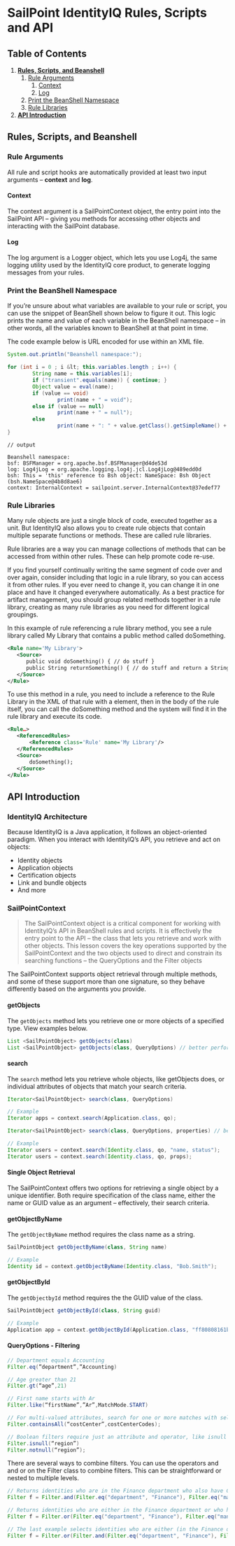 # SailPoint IdentityIQ Rules, Scripts and API

## Table of Contents

1. **[Rules, Scripts, and Beanshell](#rules-scripts-and-beanshell)**
	1. [Rule Arguments](#rule-arguments)
		1. [Context](#context)  
		2. [Log](#log)  
	2. [Print the BeanShell Namespace](#print-the-beanshell-namespace)  
	3. [Rule Libraries](#rule-libraries)
2. **[API Introduction](#rules-scripts-and-beanshell)**

## Rules, Scripts, and Beanshell

### Rule Arguments

All rule and script hooks are automatically provided at least two input arguments – **context** and **log**.

#### Context

The context argument is a SailPointContext object, the entry point into the SailPoint API – giving you methods for accessing other objects and interacting with the SailPoint database. 

#### Log

The log argument is a Logger object, which lets you use Log4j, the same logging utility used by the IdentityIQ core product, to generate logging messages from your rules. 

### Print the BeanShell Namespace

If you’re unsure about what variables are available to your rule or script, you can use the snippet of BeanShell shown below to figure it out.  This logic prints the name and value of each variable in the BeanShell namespace – in other words, all the variables known to BeanShell at that point in time.

The code example below is URL encoded for use within an XML file.

```java
System.out.println("Beanshell namespace:");

for (int i = 0 ; i &lt; this.variables.length ; i++) {
		String name = this.variables[i];
		if ("transient".equals(name)) { continue; } 
		Object value = eval(name);
		if (value == void)
				print(name + " = void");
		else if (value == null)
				print(name + " = null");
		else
				print(name + ": " + value.getClass().getSimpleName() + " = " + value);
}
```

```
// output 

Beanshell namespace:
bsf: BSFManager = org.apache.bsf.BSFManager@d4de53d
log: Log4jLog = org.apache.logging.log4j.jcl.Log4jLog@489edd0d
bsh: This = 'this' reference to Bsh object: NameSpace: Bsh Object (bsh.NameSpace@4b8d8ae6)
context: InternalContext = sailpoint.server.InternalContext@37edef77
```

### Rule Libraries

Many rule objects are just a single block of code, executed together as a unit. But IdentityIQ also allows you to create rule objects that contain multiple separate functions or methods. These are called rule libraries. 

Rule libraries are a way you can manage collections of methods that can be accessed from within other rules. These can help promote code re-use. 

If you find yourself continually writing the same segment of code over and over again, consider including that logic in a rule library, so you can access it from other rules. If you ever need to change it, you can change it in one place and have it changed everywhere automatically. As a best practice for artifact management, you should group related methods together in a rule library, creating as many rule libraries as you need for different logical groupings.

In this example of rule referencing a rule library method, you see a rule library called My Library that contains a public method called doSomething. 

```xml
<Rule name='My Library'>
   <Source>
      public void doSomething() { // do stuff }
      public String returnSomething() { // do stuff and return a String } 
   </Source>
</Rule>
```

To use this method in a rule, you need to include a reference to the Rule Library in the XML of that rule with a <ReferencedRules> element, then in the body of the rule itself, you can call the doSomething method and the system will find it in the rule library and execute its code. 

```xml
<Rule…>
   <ReferencedRules>
       <Reference class='Rule' name='My Library'/>
   </ReferencedRules>
   <Source>
       doSomething();
   </Source>
</Rule>
```

## API Introduction

### IdentityIQ Architecture

Because IdentityIQ is a Java application, it follows an object-oriented paradigm. When you interact with IdentityIQ’s API, you retrieve and act on objects:

- Identity objects
- Application objects
- Certification objects
- Link and bundle objects
- And more


### SailPointContext

> The SailPointContext object is a critical component for working with IdentityIQ’s API in BeanShell rules and scripts.  It is effectively the entry point to the API – the class that lets you retrieve and work with other objects. This lesson covers the key operations supported by the SailPointContext and the two objects used to direct and constrain its searching functions – the QueryOptions and the Filter objects

The SailPointContext supports object retrieval through multiple methods, and some of these support more than one signature, so they behave differently based on the arguments you provide.

#### getObjects

The `getObjects` method lets you retrieve one or more objects of a specified type. View examples below.

```java
List <SailPointObject> getObjects(class)
List <SailPointObject> getObjects(class, QueryOptions) // better performance
```

#### search

The `search` method lets you retrieve whole objects, like getObjects does, or individual attributes of objects that match your search criteria. 

```java
Iterator<SailPointObject> search(class, QueryOptions)

// Example
Iterator apps = context.search(Application.class, qo);

Iterator<SailPointObject> search(class, QueryOptions, properties) // better performance

// Example
Iterator users = context.search(Identity.class, qo, "name, status");
Iterator users = context.search(Identity.class, qo, props);
```

#### Single Object Retrieval

The SailPointContext offers two options for retrieving a single object by a unique identifier. Both require specification of the class name, either the name or GUID value as an argument – effectively, their search criteria.  

#### getObjectByName

The `getObjectByName` method requires the class name as a string.

```java
SailPointObject getObjectByName(class, String name)

// Example
Identity id = context.getObjectByName(Identity.class, "Bob.Smith");
```

#### getObjectById

The `getObjectbyId` method requires the the GUID value of the class.

```java
SailPointObject getObjectById(class, String guid)

// Example
Application app = context.getObjectById(Application.class, "ff80808161b51a2a0161b51a434a0002");
```

#### QueryOptions - Filtering

```java
// Department equals Accounting
Filter.eq(”department”,”Accounting)

// Age greater than 21
Filter.gt(“age”,21)

// First name starts with Ar
Filter.like(“firstName”,”Ar”,MatchMode.START)

// For multi-valued attributes, search for one or more matches with selectors like “Cost Center contains all of a set of cost center codes"
Filter.containsAll(“costCenter”,costCenterCodes);

// Boolean filters require just an attribute and operator, like isnull or notnull
Filter.isnull(“region”)
Filter.notnull(“region”);
```

There are several ways to combine filters. You can use the operators and and or on the Filter class to combine filters. This can be straightforward or nested to multiple levels.

```java
// Returns identities who are in the Finance department who also have Catherine Simmons as a manager.
Filter f = Filter.and(Filter.eq("department", "Finance"), Filter.eq("manager.name", "Catherine.Simmons")

// Returns identities who are either in the Finance department or who have Catherine Simmons as a manager; only one of the criteria must be true.
Filter f = Filter.or(Filter.eq("department", "Finance"), Filter.eq("manager.name", "Catherine.Simmons"))

// The last example selects identities who are either (in the Finance department and report to Catherine Simmons) or (they have the last name Smith).
Filter f = Filter.or(Filter.and(Filter.eq("department", "Finance"), Filter.eq("manager.name", "Catherine.Simmons")), Filter.eq("lastname", "Smith"));
```
